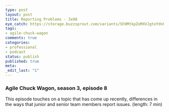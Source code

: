 ```yaml
---
type: post
layout: post
title: Reporting Problems - 3x08
eye_catch: https://storage.buzzsprout.com/variants/Sh9MtkpZeMXVJgtoYdn688rz/8d66eb17bb7d02ca4856ab443a78f2148cafbb129f58a3c81282007c6fe24ff2?.jpg
tags:
- agile-chuck-wagon
comments: true
categories:
- professional
- podcast
status: publish
published: true
meta:
_edit_last: "1"
---
```


### Agile Chuck Wagon, season 3, episode 8

This episode touches on a topic that has come up recently, differences in the ways that junior and senior team members report issues. (length: 7 min)
